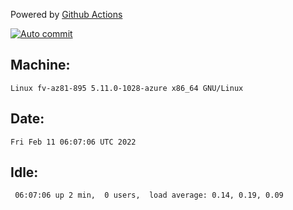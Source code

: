 Powered by [Github Actions](https://github.com/features/actions)

[![Auto commit](https://github.com/gyfary/workstation/workflows/Auto%20commit/badge.svg)](https://github.com/gyfary/workstation/actions?query=workflow%3A%22Auto+commit%22)

## Machine:
```
Linux fv-az81-895 5.11.0-1028-azure x86_64 GNU/Linux
```
## Date:
```
Fri Feb 11 06:07:06 UTC 2022
```
## Idle:
```
 06:07:06 up 2 min,  0 users,  load average: 0.14, 0.19, 0.09
```
